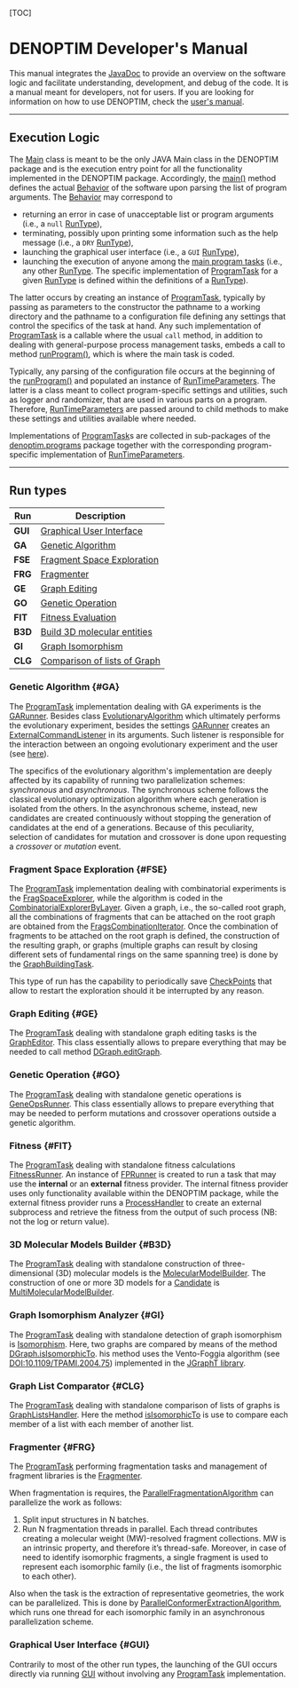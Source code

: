 [TOC]

# DENOPTIM Developer's Manual

This manual integrates the [JavaDoc](annotated.html) to provide an overview on the software logic and facilitate understanding, development, and debug of the code. It is a manual meant for developers, not for users. If you are looking for information on how to use DENOPTIM, check the [user's manual](user_manual.md).

* * *

## Execution Logic

The [Main](#denoptim.main.Main) class is meant to be the only JAVA Main class in the DENOPTIM package and is the execution entry point for all the functionality implemented in the DENOPTIM package. Accordingly, the [main()](#denoptim.main.Main.main) method defines the actual [Behavior](#denoptim.main.Behavior) of the software upon parsing the list of program arguments. The [Behavior](#denoptim.main.Behavior) may correspond to
* returning an error in case of unacceptable list or program arguments (i.e., a `null` [RunType](#denoptim.main.Main.RunType)),
* terminating, possibly upon printing some information such as the help message (i.e., a `DRY` [RunType](#denoptim.main.Main.RunType)),
* launching the graphical user interface (i.e., a `GUI` [RunType](#denoptim.main.Main.RunType)),
* launching the execution of anyone among the [main program tasks](#Programs) (i.e., any other [RunType](#denoptim.main.Main.RunType). The specific implementation of [ProgramTask](#denoptim.task.ProgramTask) for a given [RunType](#denoptim.main.Main.RunType) is defined within the definitions of a [RunType](#denoptim.main.Main.RunType)). 

The latter occurs by creating an instance of [ProgramTask](#denoptim.task.ProgramTask), typically by passing as parameters to the constructor the pathname to a working directory and the pathname to a configuration file defining any settings that control the specifics of the task at hand. Any such implementation of [ProgramTask](#denoptim.task.ProgramTask) is a callable where the usual `call` method, in addition to dealing with general-purpose process management tasks, embeds a call to method [runProgram()](#denoptim.task.ProgramTask.runProgram), which is where the main task is coded. 

Typically, any parsing of the configuration file occurs at the beginning of the [runProgram()](#denoptim.task.ProgramTask.runProgram) and populated an instance of [RunTimeParameters](#denoptim.programs.RunTimeParameters). The latter is a class meant to collect program-specific settings and  utilities, such as logger and randomizer, that are used in various parts on a program. Therefore, [RunTimeParameters](#denoptim.programs.RunTimeParameters) are passed around to child methods to make these settings and utilities available where needed.

Implementations of [ProgramTask](#denoptim.task.ProgramTask)s are collected in sub-packages of the [denoptim.programs](#denoptim.programs) package together with the corresponding program-specific implementation of [RunTimeParameters](#denoptim.programs.RunTimeParameters).


* * *

## Run types


| Run | Description|
| --- | -----------|
| __GUI__ | [Graphical User Interface](#GUI)|
| __GA__  | [Genetic Algorithm](#GA)|
| __FSE__ | [Fragment Space Exploration](#FSE) |
| __FRG__ | [Fragmenter](#FRG) |
| __GE__  | [Graph Editing](#GE) |
| __GO__  | [Genetic Operation](#GO) |
| __FIT__ | [Fitness Evaluation](#FIT) |
| __B3D__ | [Build 3D molecular entities](#B3D)|
| __GI__  | [Graph Isomorphism](#GI) |
| __CLG__ | [Comparison of lists of Graph](#CLG) |


### Genetic Algorithm {#GA}

The [ProgramTask](#denoptim.task.ProgramTask) implementation dealing with GA experiments is the [GARunner](#denoptim.programs.denovo.GARunner). Besides class [EvolutionaryAlgorithm](#denoptim.ga.EvolutionaryAlgorithm) which ultimately performs the evolutionary experiment, besides the settings [GARunner](#denoptim.programs.denovo.GARunner) creates an [ExternalCommandListener](#denoptim.ga.ExternalCmdsListener) in its arguments. Such listener is responsible for the interaction between an ongoing evolutionary experiment and the user (see [here](#GAInteract)).

The specifics of the evolutionary algorithm's implementation are deeply affected by its capability of running two parallelization schemes: _synchronous_ and _asynchronous_. The synchronous scheme follows the classical evolutionary optimization algorithm where each generation is isolated from the others. In the asynchronous scheme, instead, new candidates are created continuously without stopping the generation of candidates at the end of a generations. Because of this peculiarity, selection of candidates for mutation and crossover is done upon requesting a _crossover_ or _mutation_ event.


### Fragment Space Exploration  {#FSE}

The [ProgramTask](#denoptim.task.ProgramTask) implementation dealing with combinatorial experiments is the [FragSpaceExplorer](#denoptim.programs.combinatorial.FragSpaceExplorer), while the algorithm is coded in the [CombinatorialExplorerByLayer](#denoptim.combinatorial.CombinatorialExplorerByLayer).
Given a graph, i.e., the so-called root graph, all the combinations of fragments that can be attached on the root graph are obtained from the [FragsCombinationIterator](#denoptim.fragspace.FragsCombinationIterator). Once the combination of fragments to be attached on the root graph is defined, the construction of the resulting graph, or graphs (multiple graphs can result by closing different sets of fundamental rings on the same spanning tree) is done by the [GraphBuildingTask](#denoptim.combinatorial.CombinatorialExplorerByLayer).

This type of run has the capability to periodically save [CheckPoints](#denoptim.combinatorial.CheckPoint) that allow to restart the exploration should it be interrupted by any reason.


### Graph Editing {#GE}

The [ProgramTask](#denoptim.task.ProgramTask) dealing with standalone graph editing tasks is the [GraphEditor](#denoptim.programs.grapheditor.GraphEditor). This class essentially allows to prepare everything that may be needed to call method [DGraph.editGraph](#denoptim.graph.DGraph.editGraph()).


### Genetic Operation {#GO}

The [ProgramTask](#denoptim.task.ProgramTask) dealing with standalone genetic operations is [GeneOpsRunner](#denoptim.programs.genetweeker.GeneOpsRunner). This class essentially allows to prepare everything that may be needed to perform mutations and crossover operations outside a genetic algorithm.


### Fitness {#FIT}

The [ProgramTask](#denoptim.task.ProgramTask) dealing with standalone fitness calculations [FitnessRunner](#denoptim.programs.fitnessevaluator.FitnessRunner). An instance of [FPRunner](#denoptim.programs.fitnessevaluator.FPRunner) is created to run a task that may use the __internal__ or an __external__ fitness provider. The internal fitness provider uses only functionality available within the DENOPTIM package, while the external fitness provider runs a [ProcessHandler](#denoptim.task.ProcessHandler) to create an external subprocess and retrieve the fitness from the output of such process (NB: not the log or return value).


### 3D Molecular Models Builder {#B3D}

The [ProgramTask](#denoptim.task.ProgramTask) dealing with standalone construction of three-dimensional (3D) molecular models is the [MolecularModelBuilder](#denoptim.programs.moldecularmodelbuilder.MolecularModelBuilder). The construction of one or more 3D models for a [Candidate](#denoptim.graph.Candidate) is [MultiMolecularModelBuilder](#denoptim.programs.moldecularmodelbuilder.MolecularModelBuilder).


### Graph Isomorphism Analyzer {#GI}

The [ProgramTask](#denoptim.task.ProgramTask) dealing with standalone detection of graph isomorphism is [Isomorphism](#denoptim.programs.isomorphism.Isomorphism). Here, two graphs are compared by means of the method [DGraph.isIsomorphicTo](#denoptim.graph.DGraph.isIsomorphicTo()). his method uses the Vento-Foggia algorithm (see [DOI:10.1109/TPAMI.2004.75](http://ieeexplore.ieee.org/xpl/articleDetails.jsp?arnumber=1323804)) implemented in the [JGraphT library](https://jgrapht.org/).


### Graph List Comparator {#CLG}

The [ProgramTask](#denoptim.task.ProgramTask) dealing with standalone comparison of lists of graphs is [GraphListsHandler](#denoptim.programs.graphlisthandler.GraphListsHandler). Here the method [isIsomorphicTo](#denoptim.graph.DGraph.isIsomorphicTo()) is use to compare each member of a list with each member of another list.


### Fragmenter {#FRG}

The [ProgramTask](#denoptim.task.ProgramTask) performing fragmentation tasks and management of fragment libraries is the [Fragmenter](#denoptim.programs.fragmenter.Fragmenter). 

When fragmentation is requires, the [ParallelFragmentationAlgorithm](#denoptim.fragmenter.ParallelFragmentationAlgorithm) can parallelize the work as follows:
1. Split input structures in N batches.​
2. Run N fragmentation threads in parallel.​ Each thread contributes creating a molecular weight (MW)-resolved fragment collections. MW is an intrinsic property, and therefore it’s thread-safe.​ Moreover, in case of need to identify isomorphic fragments, a single fragment is used to represent each isomorphic family (i.e., the list of fragments isomorphic to each other).

Also when the task is the extraction of representative geometries, the work can be parallelized. This is done by [ParallelConformerExtractionAlgorithm](#denoptim.fragmenter.ParallelConformerExtractionAlgorithm), which runs one thread for each isomorphic family in an asynchronous parallelization scheme.
 

### Graphical User Interface {#GUI}

Contrarily to most of the other run types, the launching of the GUI occurs directly via running [GUI](#denoptim.gui.GUI) without involving any [ProgramTask](#denoptim.task.ProgramTask) implementation. 

